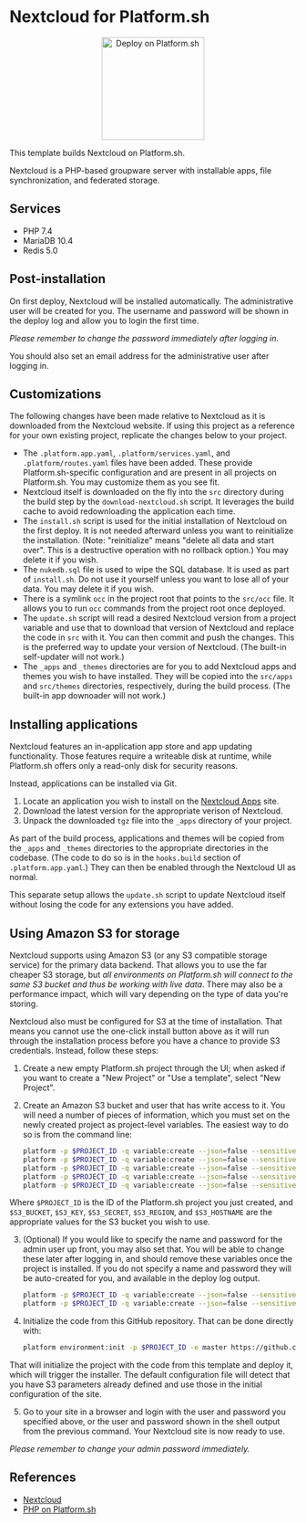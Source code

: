 # Nextcloud for Platform.sh

<p align="center">
<a href="https://console.platform.sh/projects/create-project?template=https://raw.githubusercontent.com/platformsh/template-builder/master/templates/nextcloud/.platform.template.yaml&utm_content=nextcloud&utm_source=github&utm_medium=button&utm_campaign=deploy_on_platform">
    <img src="https://platform.sh/images/deploy/lg-blue.svg" alt="Deploy on Platform.sh" width="180px" />
</a>
</p>

This template builds Nextcloud on Platform.sh.

Nextcloud is a PHP-based groupware server with installable apps, file synchronization, and federated storage.

## Services

* PHP 7.4
* MariaDB 10.4
* Redis 5.0

## Post-installation

On first deploy, Nextcloud will be installed automatically.  The administrative user will be created for you.  The username and password will be shown in the deploy log and allow you to login the first time.

*Please remember to change the password immediately after logging in.*

You should also set an email address for the administrative user after logging in.

## Customizations

The following changes have been made relative to Nextcloud as it is downloaded from the Nextcloud website.  If using this project as a reference for your own existing project, replicate the changes below to your project.

* The `.platform.app.yaml`, `.platform/services.yaml`, and `.platform/routes.yaml` files have been added.  These provide Platform.sh-specific configuration and are present in all projects on Platform.sh.  You may customize them as you see fit.
* Nextcloud itself is downloaded on the fly into the `src` directory during the build step by the `download-nextcloud.sh` script.  It leverages the build cache to avoid redownloading the application each time.
* The `install.sh` script is used for the initial installation of Nextcloud on the first deploy.  It is not needed afterward unless you want to reinitialize the installation.  (Note: "reinitialize" means "delete all data and start over".  This is a destructive operation with no rollback option.)  You may delete it if you wish.
* The `nukedb.sql` file is used to wipe the SQL database.  It is used as part of `install.sh`.  Do not use it yourself unless you want to lose all of your data.  You may delete it if you wish.
* There is a symlink `occ` in the project root that points to the `src/occ` file.  It allows you to run `occ` commands from the project root once deployed.
* The `update.sh` script will read a desired Nextcloud version from a project variable and use that to download that version of Nextcloud and replace the code in `src` with it.  You can then commit and push the changes.  This is the preferred way to update your version of Nextcloud.  (The built-in self-updater will not work.)
* The `_apps` and `_themes` directories are for you to add Nextcloud apps and themes you wish to have installed.  They will be copied into the `src/apps` and `src/themes` directories, respectively, during the build process.  (The built-in app downoader will not work.)

## Installing applications

Nextcloud features an in-application app store and app updating functionality.  Those features require a writeable disk at runtime, while Platform.sh offers only a read-only disk for security reasons.

Instead, applications can be installed via Git.

1. Locate an application  you wish to install on the [Nextcloud Apps](https://apps.nextcloud.com/) site.
2. Download the latest version for the appropriate verison of Nextcloud.
3. Unpack the downloaded `tgz` file into the `_apps` directory of your project.

As part of the build process, applications and themes will be copied from the `_apps` and `_themes` directories to the appropriate directories in the codebase.  (The code to do so is in the `hooks.build` section of `.platform.app.yaml`.)  They can then be enabled through the Nextcloud UI as normal.

This separate setup allows the `update.sh` script to update Nextcloud itself without losing the code for any extensions you have added.

## Using Amazon S3 for storage

Nextcloud supports using Amazon S3 (or any S3 compatible storage service) for the primary data backend.  That allows you to use the far cheaper S3 storage, but *all environments on Platform.sh will connect to the same S3 bucket and thus be working with live data*.  There may also be a performance impact, which will vary depending on the type of data you're storing.

Nextcloud also must be configured for S3 at the time of installation.  That means you cannot use the one-click install button above as it will run through the installation process before you have a chance to provide S3 credentials.  Instead, follow these steps:

1. Create a new empty Platform.sh project through the UI; when asked if you want to create a "New Project" or "Use a template", select "New Project".

2. Create an Amazon S3 bucket and user that has write access to it.  You will need a number of pieces of information, which you must set on the newly created project as project-level variables.  The easiest way to do so is from the command line:

    ```bash
    platform -p $PROJECT_ID -q variable:create --json=false --sensitive=false --level=project --name="env:S3_BUCKET"   --value=$S3_BUCKET
    platform -p $PROJECT_ID -q variable:create --json=false --sensitive=true  --level=project --name="env:S3_KEY"      --value=$S3_KEY
    platform -p $PROJECT_ID -q variable:create --json=false --sensitive=true  --level=project --name="env:S3_SECRET"   --value=$S3_SECRET
    platform -p $PROJECT_ID -q variable:create --json=false --sensitive=false --level=project --name="env:S3_REGION"   --value=$S3_REGION
    platform -p $PROJECT_ID -q variable:create --json=false --sensitive=false --level=project --name="env:S3_HOSTNAME" --value=$S3_HOSTNAME
    ```

Where `$PROJECT_ID` is the ID of the Platform.sh project you just created, and `$S3_BUCKET`, `$S3_KEY`, `$S3_SECRET`, `$S3_REGION`, and `$S3_HOSTNAME` are the appropriate values for the S3 bucket you wish to use.

3. (Optional) If you would like to specify the name and password for the admin user up front, you may also set that.  You will be able to change these later after logging in, and should remove these variables once the project is installed.  If you do not specify a name and password they will be auto-created for you, and available in the deploy log output.

    ```bash
    platform -p $PROJECT_ID -q variable:create --json=false --sensitive=false --level=project --name="env:ADMIN_USER" --value=$ADMIN_USER
    platform -p $PROJECT_ID -q variable:create --json=false --sensitive=true  --level=project --name="env:ADMIN_PASSWORD" --value=$ADMIN_PASSWORD
    ```

4. Initialize the code from this GitHub repository.  That can be done directly with:

    ```bash
    platform environment:init -p $PROJECT_ID -e master https://github.com/platformsh-templates/nextcloud
    ```

That will initialize the project with the code from this template and deploy it, which will trigger the installer.  The default configuration file will detect that you have S3 parameters already defined and use those in the initial configuration of the site.

5. Go to your site in a browser and login with the user and password you specified above, or the user and password shown in the shell output from the previous command.  Your Nextcloud site is now ready to use.

*Please remember to change your admin password immediately.*

## References

* [Nextcloud](https://nextcloud.com/)
* [PHP on Platform.sh](https://docs.platform.sh/languages/php.html)
